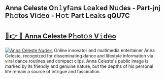 ## Anna Celeste O𝚗𝚕yf𝚊ns L𝚎a𝚔ed N𝚞𝚍es - Part-jnj P𝚑𝚘tos Vi𝚍𝚎o - H𝚘𝚝 Part L𝚎a𝚔s qQU7C

# <h2><a href="http://kf76gl.oniu.top/?m=Anna+Celeste">🔗👉 🔴 Anna Celeste P𝚑ot𝚘𝚜 V𝚒d𝚎o</a></h2>

[![Anna Celeste Nu𝚍e𝚜](https://i.imgur.com/0qMVB7G.gif)](http://kf76gl.oniu.top/?m=Anna+Celeste)
Online innovator and multimedia entertainer Anna Celeste, recognized for disseminating dance and lifestyle information via viral dance routines and compact clips. Anna Celeste's public image is marked by its friendly and genuine nature, but the depths of his personal life remain a source of intrigue and fascination.  
